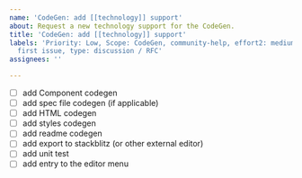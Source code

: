 ```yaml
---
name: 'CodeGen: add [[technology]] support'
about: Request a new technology support for the CodeGen.
title: 'CodeGen: add [[technology]] support'
labels: 'Priority: Low, Scope: CodeGen, community-help, effort2: medium (days), good
  first issue, type: discussion / RFC'
assignees: ''

---
```


- [ ] add Component codegen
- [ ] add spec file codegen (if applicable)
- [ ] add HTML codegen
- [ ] add styles codegen
- [ ] add readme codegen
- [ ] add export to stackblitz (or other external editor)
- [ ] add unit test
- [ ] add entry to the editor menu
